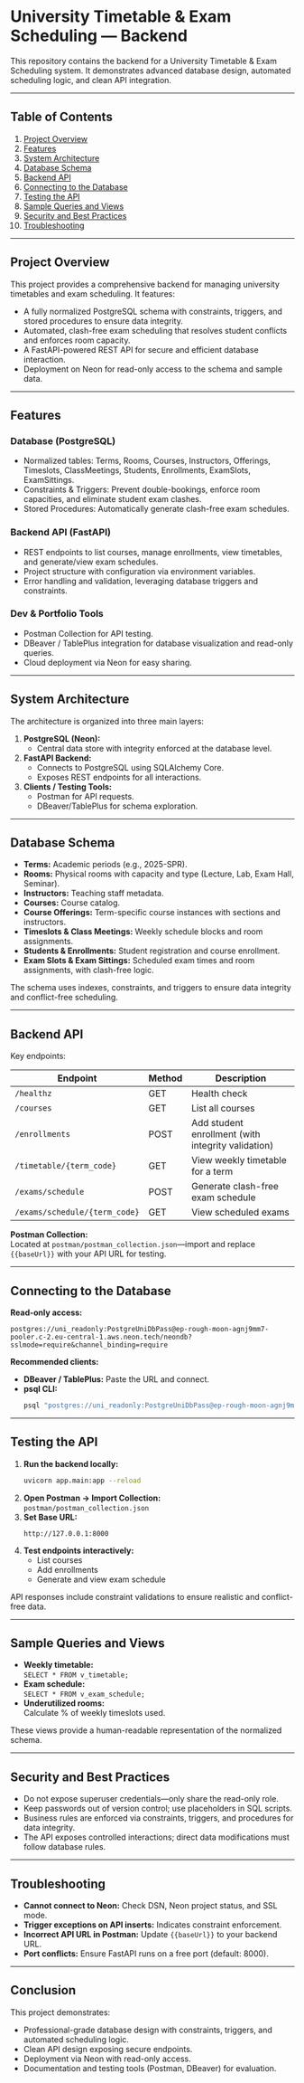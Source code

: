# University Timetable & Exam Scheduling — Backend

This repository contains the backend for a University Timetable & Exam Scheduling system. It demonstrates advanced database design, automated scheduling logic, and clean API integration.

---

## Table of Contents

1. [Project Overview](#project-overview)
2. [Features](#features)
3. [System Architecture](#system-architecture)
4. [Database Schema](#database-schema)
5. [Backend API](#backend-api)
6. [Connecting to the Database](#connecting-to-the-database)
7. [Testing the API](#testing-the-api)
8. [Sample Queries and Views](#sample-queries-and-views)
9. [Security and Best Practices](#security-and-best-practices)
10. [Troubleshooting](#troubleshooting)

---

## Project Overview

This project provides a comprehensive backend for managing university timetables and exam scheduling. It features:

- A fully normalized PostgreSQL schema with constraints, triggers, and stored procedures to ensure data integrity.
- Automated, clash-free exam scheduling that resolves student conflicts and enforces room capacity.
- A FastAPI-powered REST API for secure and efficient database interaction.
- Deployment on Neon for read-only access to the schema and sample data.

---

## Features

### Database (PostgreSQL)

- Normalized tables: Terms, Rooms, Courses, Instructors, Offerings, Timeslots, ClassMeetings, Students, Enrollments, ExamSlots, ExamSittings.
- Constraints & Triggers: Prevent double-bookings, enforce room capacities, and eliminate student exam clashes.
- Stored Procedures: Automatically generate clash-free exam schedules.

### Backend API (FastAPI)

- REST endpoints to list courses, manage enrollments, view timetables, and generate/view exam schedules.
- Project structure with configuration via environment variables.
- Error handling and validation, leveraging database triggers and constraints.

### Dev & Portfolio Tools

- Postman Collection for API testing.
- DBeaver / TablePlus integration for database visualization and read-only queries.
- Cloud deployment via Neon for easy sharing.

---

## System Architecture

The architecture is organized into three main layers:

1. **PostgreSQL (Neon):**  
    - Central data store with integrity enforced at the database level.
2. **FastAPI Backend:**  
    - Connects to PostgreSQL using SQLAlchemy Core.
    - Exposes REST endpoints for all interactions.
3. **Clients / Testing Tools:**  
    - Postman for API requests.
    - DBeaver/TablePlus for schema exploration.

---

## Database Schema

- **Terms:** Academic periods (e.g., 2025-SPR).
- **Rooms:** Physical rooms with capacity and type (Lecture, Lab, Exam Hall, Seminar).
- **Instructors:** Teaching staff metadata.
- **Courses:** Course catalog.
- **Course Offerings:** Term-specific course instances with sections and instructors.
- **Timeslots & Class Meetings:** Weekly schedule blocks and room assignments.
- **Students & Enrollments:** Student registration and course enrollment.
- **Exam Slots & Exam Sittings:** Scheduled exam times and room assignments, with clash-free logic.

The schema uses indexes, constraints, and triggers to ensure data integrity and conflict-free scheduling.

---

## Backend API

Key endpoints:

| Endpoint | Method | Description |
|----------|--------|-------------|
| `/healthz` | GET | Health check |
| `/courses` | GET | List all courses |
| `/enrollments` | POST | Add student enrollment (with integrity validation) |
| `/timetable/{term_code}` | GET | View weekly timetable for a term |
| `/exams/schedule` | POST | Generate clash-free exam schedule |
| `/exams/schedule/{term_code}` | GET | View scheduled exams |

**Postman Collection:**  
Located at `postman/postman_collection.json`—import and replace `{{baseUrl}}` with your API URL for testing.

---

## Connecting to the Database

**Read-only access:**

```
postgres://uni_readonly:PostgreUniDbPass@ep-rough-moon-agnj9mm7-pooler.c-2.eu-central-1.aws.neon.tech/neondb?sslmode=require&channel_binding=require
```

**Recommended clients:**
- **DBeaver / TablePlus:** Paste the URL and connect.
- **psql CLI:**
  ```bash
  psql "postgres://uni_readonly:PostgreUniDbPass@ep-rough-moon-agnj9mm7-pooler.c-2.eu-central-1.aws.neon.tech/neondb?sslmode=require&channel_binding=require"
  ```

---

## Testing the API

1. **Run the backend locally:**
    ```bash
    uvicorn app.main:app --reload
    ```
2. **Open Postman → Import Collection:**  
    `postman/postman_collection.json`
3. **Set Base URL:**  
    ```
    http://127.0.0.1:8000
    ```
4. **Test endpoints interactively:**  
    - List courses  
    - Add enrollments  
    - Generate and view exam schedule

API responses include constraint validations to ensure realistic and conflict-free data.

---

## Sample Queries and Views

- **Weekly timetable:**  
  `SELECT * FROM v_timetable;`
- **Exam schedule:**  
  `SELECT * FROM v_exam_schedule;`
- **Underutilized rooms:**  
  Calculate % of weekly timeslots used.

These views provide a human-readable representation of the normalized schema.

---

## Security and Best Practices

- Do not expose superuser credentials—only share the read-only role.
- Keep passwords out of version control; use placeholders in SQL scripts.
- Business rules are enforced via constraints, triggers, and procedures for data integrity.
- The API exposes controlled interactions; direct data modifications must follow database rules.

---

## Troubleshooting

- **Cannot connect to Neon:** Check DSN, Neon project status, and SSL mode.
- **Trigger exceptions on API inserts:** Indicates constraint enforcement.
- **Incorrect API URL in Postman:** Update `{{baseUrl}}` to your backend URL.
- **Port conflicts:** Ensure FastAPI runs on a free port (default: 8000).

---

## Conclusion

This project demonstrates:

- Professional-grade database design with constraints, triggers, and automated scheduling logic.
- Clean API design exposing secure endpoints.
- Deployment via Neon with read-only access.
- Documentation and testing tools (Postman, DBeaver) for evaluation.